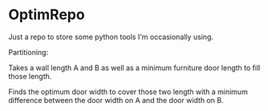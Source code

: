 # OptimRepo

Just a repo to store some python tools I'm occasionally using.

Partitioning:

Takes a wall length A and B as well as a minimum 
furniture door length to fill those length. 

Finds the optimum door width to cover those two length 
with a minimum difference between the door width on A and the door 
width on B. 
